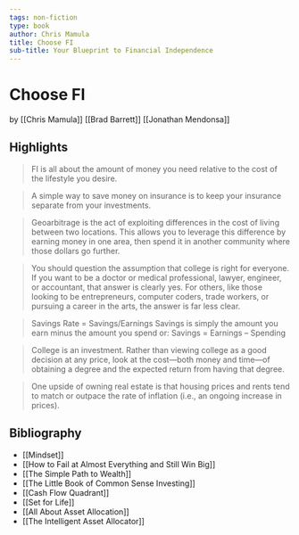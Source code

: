 ```yaml
---
tags: non-fiction
type: book
author: Chris Mamula
title: Choose FI
sub-title: Your Blueprint to Financial Independence
---
```


# Choose FI
by [[Chris Mamula]] [[Brad Barrett]] [[Jonathan Mendonsa]]

## Highlights
> FI is all about the amount of money you need relative to the cost of the lifestyle you desire.

> A simple way to save money on insurance is to keep your insurance separate from your investments.

> Geoarbitrage is the act of exploiting differences in the cost of living between two locations. This allows you to leverage this difference by earning money in one area, then spend it in another community where those dollars go further.

> You should question the assumption that college is right for everyone. If you want to be a doctor or medical professional, lawyer, engineer, or accountant, that answer is clearly yes. For others, like those looking to be entrepreneurs, computer coders, trade workers, or pursuing a career in the arts, the answer is far less clear.

> Savings Rate = Savings/Earnings Savings is simply the amount you earn minus the amount you spend or: Savings = Earnings – Spending

> College is an investment. Rather than viewing college as a good decision at any price, look at the cost—both money and time—of obtaining a degree and the expected return from having that degree.

> One upside of owning real estate is that housing prices and rents tend to match or outpace the rate of inflation (i.e., an ongoing increase in prices).

## Bibliography
* [[Mindset]]
* [[How to Fail at Almost Everything and Still Win Big]]
* [[The Simple Path to Wealth]]
* [[The Little Book of Common Sense Investing]]
* [[Cash Flow Quadrant]]
* [[Set for Life]]
* [[All About Asset Allocation]]
* [[The Intelligent Asset Allocator]]
